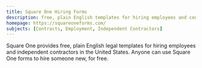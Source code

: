 ```yaml
---
title: Square One Hiring Forms
description: free, plain English templates for hiring employees and contractors in the USA
homepage: https://squareoneforms.com/
subjects: [Contracts, Employment, Independent Contractors]
---
```


Square One provides free, plain English legal templates for hiring employees and independent contractors in the United States. Anyone can use Square One forms to hire someone new, for free.
